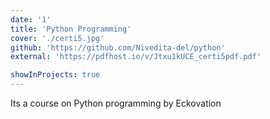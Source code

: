 ```yaml
---
date: '1'
title: 'Python Programming'
cover: './certi5.jpg'
github: 'https://github.com/Nivedita-del/python'
external: 'https://pdfhost.io/v/Jtxu1kUCE_certi5pdf.pdf'

showInProjects: true
---
```


Its a course on Python programming by Eckovation
